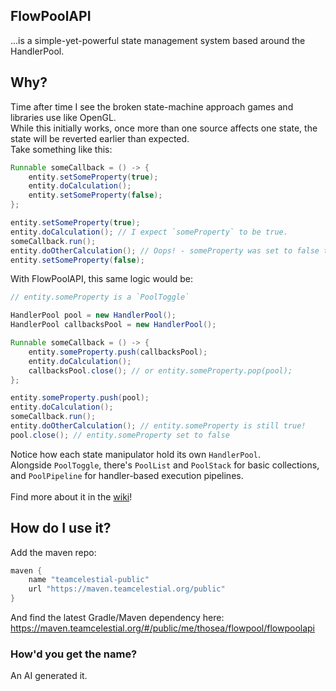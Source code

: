 ## FlowPoolAPI
...is a simple-yet-powerful state management system based around the HandlerPool.

## Why?
Time after time I see the broken state-machine approach games and libraries use like OpenGL.<br>
While this initially works, once more than one source affects one state, the state will be reverted earlier than expected.<br>
Take something like this: 
```java
Runnable someCallback = () -> {
	entity.setSomeProperty(true);
	entity.doCalculation();
	entity.setSomeProperty(false); 
};

entity.setSomeProperty(true);
entity.doCalculation(); // I expect `someProperty` to be true.
someCallback.run();
entity.doOtherCalculation(); // Oops! - someProperty was set to false too early.
entity.setSomeProperty(false);
```
With FlowPoolAPI, this same logic would be: 
```java
// entity.someProperty is a `PoolToggle`

HandlerPool pool = new HandlerPool();
HandlerPool callbacksPool = new HandlerPool();

Runnable someCallback = () -> {
	entity.someProperty.push(callbacksPool);
	entity.doCalculation();
	callbacksPool.close(); // or entity.someProperty.pop(pool);
};

entity.someProperty.push(pool);
entity.doCalculation();
someCallback.run();
entity.doOtherCalculation(); // entity.someProperty is still true!
pool.close(); // entity.someProperty set to false
```

Notice how each state manipulator hold its own `HandlerPool`.<br>
Alongside `PoolToggle`, there's `PoolList` and `PoolStack` for basic collections, and `PoolPipeline` for handler-based execution pipelines.<br><br>
Find more about it in the [wiki](https://github.com/ItsThosea/flowpoolapi/wiki)!

## How do I use it?
Add the maven repo: 
```groovy
maven {
    name "teamcelestial-public"
    url "https://maven.teamcelestial.org/public"
}
```
And find the latest Gradle/Maven dependency here: https://maven.teamcelestial.org/#/public/me/thosea/flowpool/flowpoolapi

### How'd you get the name?
An AI generated it.